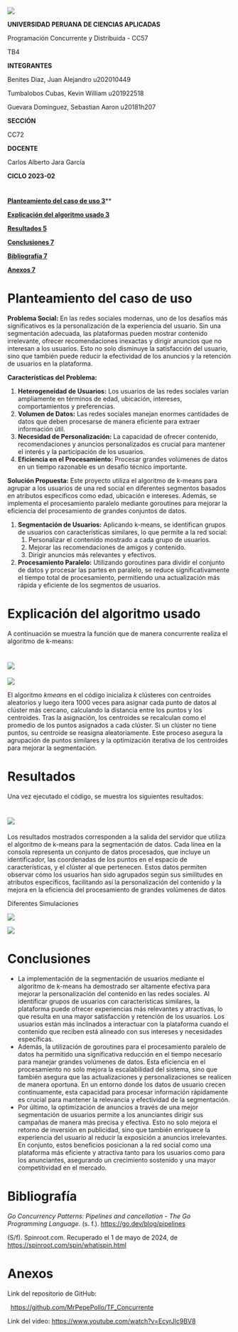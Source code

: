 ![](Aspose.Words.c6fc557d-d73c-4504-ad02-671650eb3a93.001.jpeg)

**UNIVERSIDAD PERUANA DE CIENCIAS APLICADAS**


Programación Concurrente y Distribuida - CC57

TB4




**INTEGRANTES**

Benites Diaz, Juan Alejandro			u202010449

Tumbalobos Cubas, Kevin William		u201922518

Guevara Dominguez, Sebastian Aaron 		u20181h207


**SECCIÓN**

CC72



**DOCENTE**

Carlos Alberto Jara García




**CICLO 2023-02**


#
<a name="_rs2c1fha6y95"></a>[**Planteamiento del caso de uso	3**](#_1bgjlz3py0rm)**

[**Explicación del algoritmo usado	3**](#_9z6wk8533j62)

[**Resultados	5**](#_e6mimbttus87)

[**Conclusiones	7**](#_kp5dpkz3xr23)

[**Bibliografía	7**](#_t72z6mb3s54b)

[**Anexos	7**](#_ljpw8i4eqc4i)
#
#






























# <a name="_b2i44mbw61xi"></a><a name="_vzsi6oe79r1r"></a><a name="_1bgjlz3py0rm"></a>Planteamiento del caso de uso
**Problema Social:** En las redes sociales modernas, uno de los desafíos más significativos es la personalización de la experiencia del usuario. Sin una segmentación adecuada, las plataformas pueden mostrar contenido irrelevante, ofrecer recomendaciones inexactas y dirigir anuncios que no interesan a los usuarios. Esto no solo disminuye la satisfacción del usuario, sino que también puede reducir la efectividad de los anuncios y la retención de usuarios en la plataforma.

**Características del Problema:**

1. **Heterogeneidad de Usuarios:** Los usuarios de las redes sociales varían ampliamente en términos de edad, ubicación, intereses, comportamientos y preferencias.
1. **Volumen de Datos:** Las redes sociales manejan enormes cantidades de datos que deben procesarse de manera eficiente para extraer información útil.
1. **Necesidad de Personalización:** La capacidad de ofrecer contenido, recomendaciones y anuncios personalizados es crucial para mantener el interés y la participación de los usuarios.
1. **Eficiencia en el Procesamiento:** Procesar grandes volúmenes de datos en un tiempo razonable es un desafío técnico importante.

**Solución Propuesta:** Este proyecto utiliza el algoritmo de k-means para agrupar a los usuarios de una red social en diferentes segmentos basados en atributos específicos como edad, ubicación e intereses. Además, se implementa el procesamiento paralelo mediante goroutines para mejorar la eficiencia del procesamiento de grandes conjuntos de datos.

1. **Segmentación de Usuarios:** Aplicando k-means, se identifican grupos de usuarios con características similares, lo que permite a la red social:
   1. Personalizar el contenido mostrado a cada grupo de usuarios.
   1. Mejorar las recomendaciones de amigos y contenido.
   1. Dirigir anuncios más relevantes y efectivos.
1. **Procesamiento Paralelo:** Utilizando goroutines para dividir el conjunto de datos y procesar las partes en paralelo, se reduce significativamente el tiempo total de procesamiento, permitiendo una actualización más rápida y eficiente de los segmentos de usuarios.
# <a name="_9z6wk8533j62"></a>Explicación del algoritmo usado
A continuación se muestra la función que de manera concurrente realiza el algoritmo de k-means:
# ![](Aspose.Words.c6fc557d-d73c-4504-ad02-671650eb3a93.002.png)
![](Aspose.Words.c6fc557d-d73c-4504-ad02-671650eb3a93.003.png)

<a name="_agbsfd8yqj1e"></a>El algoritmo *kmeans* en el código inicializa *k* clústeres con centroides aleatorios y luego itera 1000 veces para asignar cada punto de datos al clúster más cercano, calculando la distancia entre los puntos y los centroides. Tras la asignación, los centroides se recalculan como el promedio de los puntos asignados a cada clúster. Si un clúster no tiene puntos, su centroide se reasigna aleatoriamente. Este proceso asegura la agrupación de puntos similares y la optimización iterativa de los centroides para mejorar la segmentación.


# <a name="_e6mimbttus87"></a>Resultados
Una vez ejecutado el código, se muestra los siguientes resultados:
# ![](Aspose.Words.c6fc557d-d73c-4504-ad02-671650eb3a93.004.png)
<a name="_by6l3drg4vro"></a>Los resultados mostrados corresponden a la salida del servidor que utiliza el algoritmo de k-means para la segmentación de datos. Cada línea en la consola representa un conjunto de datos procesados, que incluye un identificador, las coordenadas de los puntos en el espacio de características, y el clúster al que pertenecen. Estos datos permiten observar cómo los usuarios han sido agrupados según sus similitudes en atributos específicos, facilitando así la personalización del contenido y la mejora en la eficiencia del procesamiento de grandes volúmenes de datos

Diferentes Simulaciones

![](Aspose.Words.c6fc557d-d73c-4504-ad02-671650eb3a93.005.png)

![](Aspose.Words.c6fc557d-d73c-4504-ad02-671650eb3a93.006.png)
# <a name="_kp5dpkz3xr23"></a>Conclusiones
- La implementación de la segmentación de usuarios mediante el algoritmo de k-means ha demostrado ser altamente efectiva para mejorar la personalización del contenido en las redes sociales. Al identificar grupos de usuarios con características similares, la plataforma puede ofrecer experiencias más relevantes y atractivas, lo que resulta en una mayor satisfacción y retención de los usuarios. Los usuarios están más inclinados a interactuar con la plataforma cuando el contenido que reciben está alineado con sus intereses y necesidades específicas.
- Además, la utilización de goroutines para el procesamiento paralelo de datos ha permitido una significativa reducción en el tiempo necesario para manejar grandes volúmenes de datos. Esta eficiencia en el procesamiento no solo mejora la escalabilidad del sistema, sino que también asegura que las actualizaciones y personalizaciones se realicen de manera oportuna. En un entorno donde los datos de usuario crecen continuamente, esta capacidad para procesar información rápidamente es crucial para mantener la relevancia y efectividad de la segmentación.
- Por último, la optimización de anuncios a través de una mejor segmentación de usuarios permite a los anunciantes dirigir sus campañas de manera más precisa y efectiva. Esto no solo mejora el retorno de inversión en publicidad, sino que también enriquece la experiencia del usuario al reducir la exposición a anuncios irrelevantes. En conjunto, estos beneficios posicionan a la red social como una plataforma más eficiente y atractiva tanto para los usuarios como para los anunciantes, asegurando un crecimiento sostenido y una mayor competitividad en el mercado.

# <a name="_t72z6mb3s54b"></a>Bibliografía
*Go Concurrency Patterns: Pipelines and cancellation - The Go Programming Language*. (s. f.). <https://go.dev/blog/pipelines>

(S/f). Spinroot.com. Recuperado el 1 de mayo de 2024, de https://spinroot.com/spin/whatispin.html
# <a name="_ljpw8i4eqc4i"></a>Anexos
Link del repositorio de GitHub:

` `<https://github.com/MrPepePollo/TF_Concurrente> 

Link del video: 
https://www.youtube.com/watch?v=EcyrJlc9BV8








